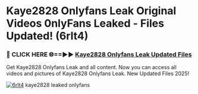 # Kaye2828 Onlyfans Leak Original Videos 0nlyFans Leaked - Files Updated! (6rlt4)

<h3>🔴 CLICK HERE 🌐==►► <a href="https://tinyurl.com/3hn5wdd3" rel="nofollow">Kaye2828 Onlyfans Leak Updated Files</a></h3>

Get Kaye2828 Onlyfans Leak and all content. Now you can access all videos and pictures of Kaye2828 Onlyfans Leak. New Updated Files 2025!

[![6rlt4](https://i.imgur.com/4HnBqBT.gif)](https://tinyurl.com/3hn5wdd3)
kaye2828 leaked onlyfans